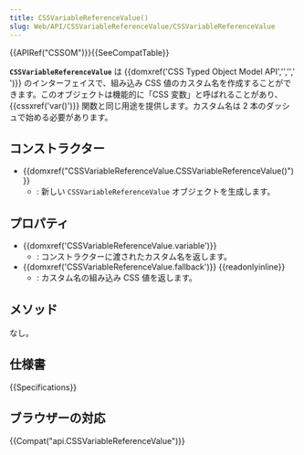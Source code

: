 ```yaml
---
title: CSSVariableReferenceValue()
slug: Web/API/CSSVariableReferenceValue/CSSVariableReferenceValue
---
```


{{APIRef("CSSOM")}}{{SeeCompatTable}}

**`CSSVariableReferenceValue`** は {{domxref('CSS Typed Object Model API','','',' ')}} のインターフェイスで、組み込み CSS 値のカスタム名を作成することができます。このオブジェクトは機能的に「CSS 変数」と呼ばれることがあり、 {{cssxref('var()')}} 関数と同じ用途を提供します。カスタム名は 2 本のダッシュで始める必要があります。

## コンストラクター

- {{domxref("CSSVariableReferenceValue.CSSVariableReferenceValue()")}}
  - : 新しい `CSSVariableReferenceValue` オブジェクトを生成します。

## プロパティ

- {{domxref('CSSVariableReferenceValue.variable')}}
  - : コンストラクターに渡されたカスタム名を返します。
- {{domxref('CSSVariableReferenceValue.fallback')}} {{readonlyinline}}
  - : カスタム名の組み込み CSS 値を返します。

## メソッド

なし。

## 仕様書

{{Specifications}}

## ブラウザーの対応

{{Compat("api.CSSVariableReferenceValue")}}
